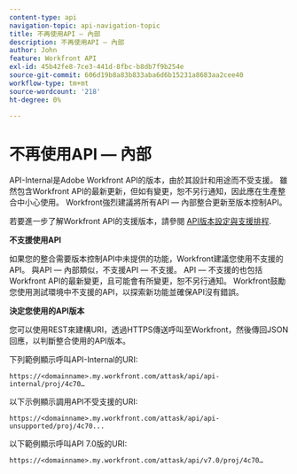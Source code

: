 ```yaml
---
content-type: api
navigation-topic: api-navigation-topic
title: 不再使用API — 內部
description: 不再使用API — 內部
author: John
feature: Workfront API
exl-id: 45b42fe8-7ce3-441d-8fbc-b8db7f9b254e
source-git-commit: 606d19b8a83b833aba6d6b15231a8683aa2cee40
workflow-type: tm+mt
source-wordcount: '218'
ht-degree: 0%

---
```


# 不再使用API — 內部

API-Internal是Adobe Workfront API的版本，由於其設計和用途而不受支援。 雖然包含Workfront API的最新更新，但如有變更，恕不另行通知，因此應在生產整合中小心使用。 Workfront強烈建議將所有API — 內部整合更新至版本控制API。

若要進一步了解Workfront API的支援版本，請參閱 [API版本設定與支援排程](../../wf-api/api/api-version-support-schedule.md).

**不支援使用API**

如果您的整合需要版本控制API中未提供的功能，Workfront建議您使用不支援的API。 與API — 內部類似，不支援API — 不支援。 API — 不支援的也包括Workfront API的最新變更，且可能會有所變更，恕不另行通知。 Workfront鼓勵您使用測試環境中不支援的API，以探索新功能並確保API沒有錯誤。

**決定您使用的API版本**

您可以使用REST來建構URI，透過HTTPS傳送呼叫至Workfront，然後傳回JSON回應，以判斷整合使用的API版本。

下列範例顯示呼叫API-Internal的URI:

```
https://<domainname>.my.workfront.com/attask/api/api-internal/proj/4c70…
```

以下示例顯示調用API不受支援的URI:

```
https://<domainname>.my.workfront.com/attask/api/api-unsupported/proj/4c70...
```

以下範例顯示呼叫API 7.0版的URI:

```
https://<domainname>.my.workfront.com/attask/api/v7.0/proj/4c70…
```
